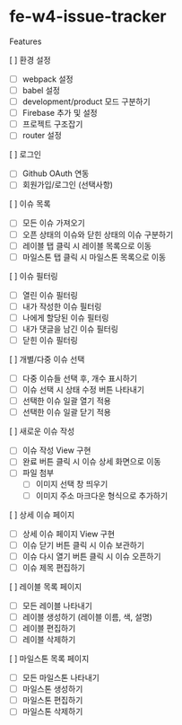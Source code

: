 # fe-w4-issue-tracker

Features

[ ] 환경 설정

- [ ] webpack 설정
- [ ] babel 설정
- [ ] development/product 모드 구분하기
- [ ] Firebase 추가 및 설정
- [ ] 프로젝트 구조잡기
- [ ] router 설정

[ ] 로그인

- [ ] Github OAuth 연동
- [ ] 회원가입/로그인 (선택사항)

[ ] 이슈 목록

- [ ] 모든 이슈 가져오기
- [ ] 오픈 상태의 이슈와 닫힌 상태의 이슈 구분하기
- [ ] 레이블 탭 클릭 시 레이블 목록으로 이동
- [ ] 마일스톤 탭 클릭 시 마일스톤 목록으로 이동

[ ] 이슈 필터링

- [ ] 열린 이슈 필터링
- [ ] 내가 작성한 이슈 필터링
- [ ] 나에게 할당된 이슈 필터링
- [ ] 내가 댓글을 남긴 이슈 필터링
- [ ] 닫힌 이슈 필터링

[ ] 개별/다중 이슈 선택

- [ ] 다중 이슈들 선택 후, 개수 표시하기
- [ ] 이슈 선택 시 상태 수정 버튼 나타내기
- [ ] 선택한 이슈 일괄 열기 적용
- [ ] 선택한 이슈 일괄 닫기 적용

[ ] 새로운 이슈 작성

- [ ] 이슈 작성 View 구현
- [ ] 완료 버튼 클릭 시 이슈 상세 화면으로 이동
- [ ] 파일 첨부
  - [ ] 이미지 선택 창 띄우기
  - [ ] 이미지 주소 마크다운 형식으로 추가하기

[ ] 상세 이슈 페이지

- [ ] 상세 이슈 페이지 View 구현
- [ ] 이슈 닫기 버튼 클릭 시 이슈 보관하기
- [ ] 이슈 다시 열기 버튼 클릭 시 이슈 오픈하기
- [ ] 이슈 제목 편집하기

[ ] 레이블 목록 페이지

- [ ] 모든 레이블 나타내기
- [ ] 레이블 생성하기 (레이블 이름, 색, 설명)
- [ ] 레이블 편집하기
- [ ] 레이블 삭제하기

[ ] 마일스톤 목록 페이지

- [ ] 모든 마일스톤 나타내기
- [ ] 마일스톤 생성하기
- [ ] 마일스톤 편집하기
- [ ] 마일스톤 삭제하기
